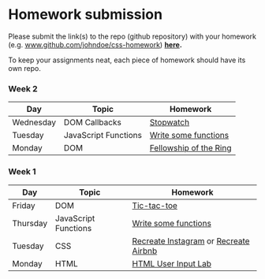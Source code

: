 # Homework submission

Please submit the link(s) to the repo (github repository) with your homework (e.g. www.github.com/johndoe/css-homework) **[here](https://docs.google.com/forms/d/e/1FAIpQLSfxkInDArpJxfneFK3HKCU0nnGcL-YFVwkrUAHcnxHmv-gJyw/viewform#responses).**

To keep your assignments neat, each piece of homework should have its own repo.

### Week 2

| Day       | Topic      | Homework                                                             |
| ------    | -----      | -------- |                    
| Wednesday  | DOM Callbacks | [Stopwatch](/unit-1/labs/settimeout_and_setinterval.md) |
| Tuesday  | JavaScript Functions | [Write some functions](/unit-1/labs/functions.md) |
| Monday  | DOM | [Fellowship of the Ring](unit-1/labs/fellowship.md)|


### Week 1
| Day       | Topic      | Homework                                                             |
| ------    | -----      | --------                                                             |
| Friday  | DOM | [Tic-tac-toe](/unit-1labs/TTT.md) |
| Thursday  | JavaScript Functions | [Write some functions](/unit-1labs/functions.md) |
| Tuesday   | CSS        | [Recreate Instagram][1023] or [Recreate Airbnb][1024]         |
| Monday    | HTML       | [HTML User Input Lab][901]|
<!--
## Homework schedule

### Week 4
| Day     | Topic                        | Homework     |
| ------  | -----                        | --------     |
| Thursday | Node Express Server | [Besty Buy CRUD REST Inventory Manager](https://github.com/WDI-SEA/express-daily-planet)|
| Wednesday  | Node / Express            | No homework. |
| Tuesday | Node / Express               | No homework. |
| Monday  | AJAX                         | No homework. |

### Week 2

| Day    | Topic                        | Homework                                                                  |
| ------ | -----                        | --------                                                                  |
| Thursday | Bootstrap Mockup | [Bootstrap Mockup](https://github.com/WDI-SEA/bootstrap-mockups) |
| Wednesday | Intro to jQuery | [jQuery Intro](https://github.com/davified/jquery-intro-lab) |
| Wednesday | Catch Up | Finish [Times Table](https://github.com/ga-students/dom-times-table) |
| Wednesday | Catch Up | Finish [Sim City Bomb Squad](https://github.com/ga-students/sim-city-bomb-squad) |
| Tuesday | JavaScript Iterators | [Using Iterators](https://github.com/WDI-SEA/js-callbacks-iterators) |
| Tuesday | Javascript Callbacks, Timers | [Sim City Bomb Squad](https://github.com/ga-students/sim-city-bomb-squad) |
| Monday | Review | Finish Tic Tac Toe! |

### Week 1

| Day       | Topic      | Homework                                                             |
| ------    | -----      | --------                                                             |
| Friday    | Javascript | [Tic Tac Toe][1010]                                                  |
| Thursday | DOM & Events| [Temperature Converter][1009]                                        |
| Wednesday | JavaScript | No Homework                                                          |
| Tuesday   | CSS        | 1. [Recreate AirBnB][903]          |
| Tuesday   | CSS        | 2. [Recreate Instagram][902] |
| Monday    | HTML       | 1. [HTML User Input Lab][901] |
| Monday    | HTML       | 2. [HTML Top Ten Movies Lab][900] |

-->

<!-- Links to homework -->
[1010]: https://github.com/davified/tic-tac-toe
[900]: https://github.com/WDI-SEA/html_top_ten_movies_table
[901]: https://github.com/WDI-SEA/html_user_inputs
[902]: https://github.com/ga-students/css-positioning
[903]: https://github.com/ga-students/css-airbnb
[1009]: https://github.com/WDI-SEA/temperature-converter-dom
[1023]: https://github.com/ga-students/css-positioning
[1024]: https://github.com/ga-students/css-airbnb

